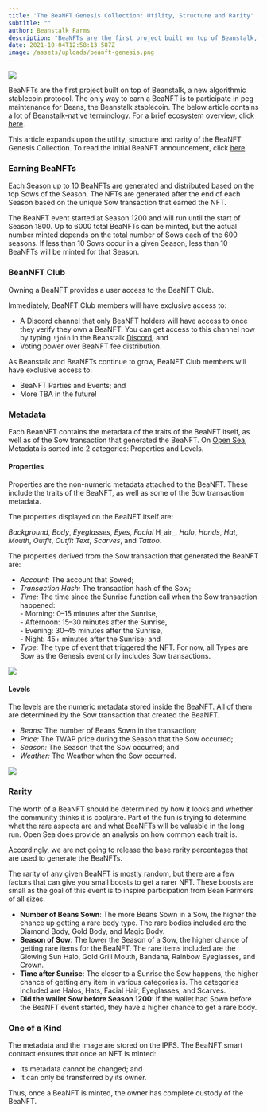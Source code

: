 ```yaml
---
title: 'The BeaNFT Genesis Collection: Utility, Structure and Rarity'
subtitle: ""
author: Beanstalk Farms
description: "BeaNFTs are the first project built on top of Beanstalk, a new algorithmic stablecoin protocol. The only way to earn a BeaNFT is to participate in peg maintenance for Beans, the Beanstalk stablecoin."
date: 2021-10-04T12:58:13.587Z
image: /assets/uploads/beanft-genesis.png
---
```


![](https://cdn-images-1.medium.com/max/800/1*-EmLzBh_i1PGGoQFZtXSGQ.jpeg)

BeaNFTs are the first project built on top of Beanstalk, a new algorithmic stablecoin protocol. The only way to earn a BeaNFT is to participate in peg maintenance for Beans, the Beanstalk stablecoin. The below article contains a lot of Beanstalk-native terminology. For a brief ecosystem overview, click [here](https://medium.com/@BeanstalkFarms/earn-interest-from-beanstalk-just-the-basics-165a8cc5fecd).

This article expands upon the utility, structure and rarity of the BeaNFT Genesis Collection. To read the initial BeaNFT announcement, click [here](https://medium.com/@BeanstalkFarms/the-beanft-genesis-edition-ee6fdadc9124).

### Earning BeaNFTs

Each Season up to 10 BeaNFTs are generated and distributed based on the top Sows of the Season. The NFTs are generated after the end of each Season based on the unique Sow transaction that earned the NFT.

The BeaNFT event started at Season 1200 and will run until the start of Season 1800. Up to 6000 total BeaNFTs can be minted, but the actual number minted depends on the total number of Sows each of the 600 seasons. If less than 10 Sows occur in a given Season, less than 10 BeaNFTs will be minted for that Season.

### BeanNFT Club

Owning a BeaNFT provides a user access to the BeaNFT Club.

Immediately, BeaNFT Club members will have exclusive access to:

*   A Discord channel that only BeaNFT holders will have access to once they verify they own a BeaNFT. You can get access to this channel now by typing `!join` in the Beanstalk [Discord](https://discord.gg/y4cJNv5DTM); and
*   Voting power over BeaNFT fee distribution.

As Beanstalk and BeaNFTs continue to grow, BeaNFT Club members will have exclusive access to:

*   BeaNFT Parties and Events; and
*   More TBA in the future!

### Metadata

Each BeanNFT contains the metadata of the traits of the BeaNFT itself, as well as of the Sow transaction that generated the BeaNFT. On [Open Sea](https://opensea.io/collection/beanft-genesis), Metadata is sorted into 2 categories: Properties and Levels.

#### Properties

Properties are the non-numeric metadata attached to the BeaNFT. These include the traits of the BeaNFT, as well as some of the Sow transaction metadata.

The properties displayed on the BeaNFT itself are:

_Background_, _Body_, _Eyeglasses_, _Eyes_, _Facial_ H_air_, _Halo_, _Hands_, _Hat_, _Mouth_, _Outfit_, _Outfit_ _Text_, _Scarves_, and _Tattoo_.

The properties derived from the Sow transaction that generated the BeaNFT are:

*   _Account:_ The account that Sowed;
*   _Transaction Hash:_ The transaction hash of the Sow;
*   _Time:_ The time since the Sunrise function call when the Sow transaction happened:  
    \- Morning: 0–15 minutes after the Sunrise,  
    \- Afternoon: 15–30 minutes after the Sunrise,  
    \- Evening: 30–45 minutes after the Sunrise,  
    \- Night: 45+ minutes after the Sunrise; and
*   _Type:_ The type of event that triggered the NFT. For now, all Types are Sow as the Genesis event only includes Sow transactions.

![](https://cdn-images-1.medium.com/max/800/1*hlGQOVr1YFbw44aJK485AQ.png)

#### Levels

The levels are the numeric metadata stored inside the BeaNFT. All of them are determined by the Sow transaction that created the BeaNFT.

*   _Beans:_ The number of Beans Sown in the transaction;
*   _Price:_ The TWAP price during the Season that the Sow occurred;
*   _Season:_ The Season that the Sow occurred; and
*   _Weather:_ The Weather when the Sow occurred.

![](https://cdn-images-1.medium.com/max/800/1*j7AroTop5ylF2n_tRlH7tQ.png)

### Rarity

The worth of a BeaNFT should be determined by how it looks and whether the community thinks it is cool/rare. Part of the fun is trying to determine what the rare aspects are and what BeaNFTs will be valuable in the long run. Open Sea does provide an analysis on how common each trait is.

Accordingly, we are not going to release the base rarity percentages that are used to generate the BeaNFTs.

The rarity of any given BeaNFT is mostly random, but there are a few factors that can give you small boosts to get a rarer NFT. These boosts are small as the goal of this event is to inspire participation from Bean Farmers of all sizes.

*   **Number of Beans Sown**: The more Beans Sown in a Sow, the higher the chance up getting a rare body type. The rare bodies included are the Diamond Body, Gold Body, and Magic Body.
*   **Season of Sow**: The lower the Season of a Sow, the higher chance of getting rare items for the BeaNFT. The rare items included are the Glowing Sun Halo, Gold Grill Mouth, Bandana, Rainbow Eyeglasses, and Crown.
*   **Time after Sunrise**: The closer to a Sunrise the Sow happens, the higher chance of getting any item in various categories is. The categories included are Halos, Hats, Facial Hair, Eyeglasses, and Scarves.
*   **Did the wallet Sow before Season 1200**: If the wallet had Sown before the BeaNFT event started, they have a higher chance to get a rare body.

### One of a Kind

The metadata and the image are stored on the IPFS. The BeaNFT smart contract ensures that once an NFT is minted:

*   Its metadata cannot be changed; and
*   It can only be transferred by its owner.

Thus, once a BeaNFT is minted, the owner has complete custody of the BeaNFT.